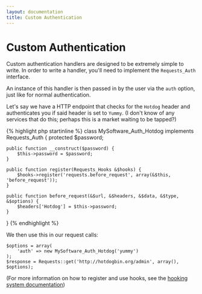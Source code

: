 ```yaml
---
layout: documentation
title: Custom Authentication
---
```

Custom Authentication
=====================
Custom authentication handlers are designed to be extremely simple to write.
In order to write a handler, you'll need to implement the `Requests_Auth`
interface.

An instance of this handler is then passed in by the user via the `auth`
option, just like for normal authentication.

Let's say we have a HTTP endpoint that checks for the `Hotdog` header and
authenticates you if said header is set to `Yummy`. (I don't know of any
services that do this; perhaps this is a market waiting to be tapped?)

{% highlight php startinline %}
class MySoftware_Auth_Hotdog implements Requests_Auth {
	protected $password;

	public function __construct($password) {
		$this->password = $password;
	}

	public function register(Requests_Hooks &$hooks) {
		$hooks->register('requests.before_request', array(&$this, 'before_request'));
	}

	public function before_request(&$url, &$headers, &$data, &$type, &$options) {
		$headers['Hotdog'] = $this->password;
	}
}
{% endhighlight %}

We then use this in our request calls:

```
$options = array(
	'auth' => new MySoftware_Auth_Hotdog('yummy')
);
$response = Requests::get('http://hotdogbin.org/admin', array(), $options);
```

(For more information on how to register and use hooks, see the [hooking
system documentation][hooks])

[hooks]: hooks.html